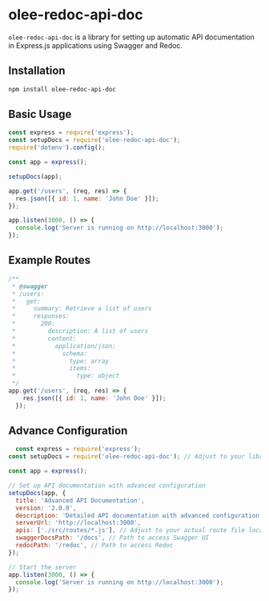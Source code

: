 # olee-redoc-api-doc

`olee-redoc-api-doc` is a library for setting up automatic API documentation in Express.js applications using Swagger and Redoc.

## Installation

```bash
npm install olee-redoc-api-doc
```

## Basic Usage

```js
const express = require('express');
const setupDocs = require('olee-redoc-api-doc');
require('dotenv').config();

const app = express();

setupDocs(app);

app.get('/users', (req, res) => {
  res.json([{ id: 1, name: 'John Doe' }]);
});

app.listen(3000, () => {
  console.log('Server is running on http://localhost:3000');
});

```

## Example Routes
```javascript
/**
 * @swagger
 * /users:
 *   get:
 *     summary: Retrieve a list of users
 *     responses:
 *       200:
 *         description: A list of users
 *         content:
 *           application/json:
 *             schema:
 *               type: array
 *               items:
 *                 type: object
 */
app.get('/users', (req, res) => {
    res.json([{ id: 1, name: 'John Doe' }]);
  });

```

## Advance Configuration
```javascript
  const express = require('express');
const setupDocs = require('olee-redoc-api-doc'); // Adjust to your library's name

const app = express();

// Set up API documentation with advanced configuration
setupDocs(app, {
  title: 'Advanced API Documentation',
  version: '2.0.0',
  description: 'Detailed API documentation with advanced configuration',
  serverUrl: 'http://localhost:3000',
  apis: ['./src/routes/*.js'], // Adjust to your actual route file location
  swaggerDocsPath: '/docs', // Path to access Swagger UI
  redocPath: '/redoc', // Path to access Redoc
});

// Start the server
app.listen(3000, () => {
  console.log('Server is running on http://localhost:3000');
});
```


  